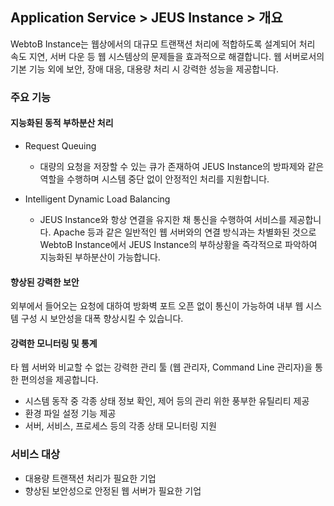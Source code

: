 ## Application Service > JEUS Instance > 개요
WebtoB Instance는 웹상에서의 대규모 트랜잭션 처리에 적합하도록 설계되어 처리 속도 지연, 서버 다운 등 웹 시스템상의 문제들을 효과적으로 해결합니다. 웹 서버로서의 기본 기능 외에 보안, 장애 대응, 대용량 처리 시 강력한 성능을 제공합니다.

### 주요 기능
#### 지능화된 동적 부하분산 처리

* Request Queuing 
  * 대량의 요청을 저장할 수 있는 큐가 존재하여 JEUS Instance의 방파제와 같은 역할을 수행하며 시스템 중단 없이 안정적인 처리를 지원합니다.

* Intelligent Dynamic Load Balancing 
  * JEUS Instance와 항상 연결을 유지한 채 통신을 수행하여 서비스를 제공합니다. Apache 등과 같은 일반적인 웹 서버와의 연결 방식과는 차별화된 것으로 WebtoB Instance에서 JEUS Instance의 부하상황을 즉각적으로 파악하여 지능화된 부하분산이 가능합니다.

#### 향상된 강력한 보안
외부에서 들어오는 요청에 대하여 방화벽 포트 오픈 없이 통신이 가능하여 내부 웹 시스템 구성 시 보안성을 대폭 향상시킬 수 있습니다.

#### 강력한 모니터링 및 통계
타 웹 서버와 비교할 수 없는 강력한 관리 툴 (웹 관리자, Command Line 관리자)을 통한 편의성을 제공합니다.

* 시스템 동작 중 각종 상태 정보 확인, 제어 등의 관리 위한 풍부한 유틸리티 제공
* 환경 파일 설정 기능 제공
* 서버, 서비스, 프로세스 등의 각종 상태 모니터링 지원

### 서비스 대상

* 대용량 트랜잭션 처리가 필요한 기업
* 향상된 보안성으로 안정된 웹 서버가 필요한 기업
